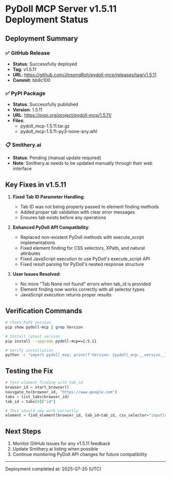 # PyDoll MCP Server v1.5.11 Deployment Status

## Deployment Summary

### ✅ GitHub Release
- **Status**: Successfully deployed
- **Tag**: v1.5.11
- **URL**: https://github.com/JinsongRoh/pydoll-mcp/releases/tag/v1.5.11
- **Commit**: bb8c100

### ✅ PyPI Package
- **Status**: Successfully published
- **Version**: 1.5.11
- **URL**: https://pypi.org/project/pydoll-mcp/1.5.11/
- **Files**:
  - pydoll_mcp-1.5.11.tar.gz
  - pydoll_mcp-1.5.11-py3-none-any.whl

### 📋 Smithery.ai
- **Status**: Pending (manual update required)
- **Note**: Smithery.ai needs to be updated manually through their web interface

## Key Fixes in v1.5.11

1. **Fixed Tab ID Parameter Handling**:
   - Tab ID was not being properly passed to element finding methods
   - Added proper tab validation with clear error messages
   - Ensures tab exists before any operations

2. **Enhanced PyDoll API Compatibility**:
   - Replaced non-existent PyDoll methods with execute_script implementations
   - Fixed element finding for CSS selectors, XPath, and natural attributes
   - Fixed JavaScript execution to use PyDoll's execute_script API
   - Fixed result parsing for PyDoll's nested response structure

3. **User Issues Resolved**:
   - No more "Tab None not found" errors when tab_id is provided
   - Element finding now works correctly with all selector types
   - JavaScript execution returns proper results

## Verification Commands

```bash
# Check PyPI version
pip show pydoll-mcp | grep Version

# Install latest version
pip install --upgrade pydoll-mcp==1.5.11

# Verify installation
python -c "import pydoll_mcp; print(f'Version: {pydoll_mcp.__version__}')"
```

## Testing the Fix

```python
# Test element finding with tab_id
browser_id = start_browser()
navigate_to(browser_id, "https://www.google.com")
tabs = list_tabs(browser_id)
tab_id = tabs[0]["id"]

# This should now work correctly
element = find_element(browser_id, tab_id=tab_id, css_selector="input[name='q']")
```

## Next Steps

1. Monitor GitHub Issues for any v1.5.11 feedback
2. Update Smithery.ai listing when possible
3. Continue monitoring PyDoll API changes for future compatibility

---

Deployment completed at: 2025-07-20 (UTC)